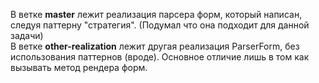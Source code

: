 В ветке **master** лежит реализация парсера форм, который написан, следуя паттерну "стратегия". (Подумал что она подходит для данной задачи) <br>
В ветке **other-realization** лежит другая реализация ParserForm, без использования паттернов (вроде). Основное отличие лишь в том как вызывать метод рендера форм.